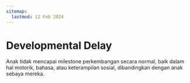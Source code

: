 ```yaml
---
sitemap:
  lastmod: 12 Feb 2024
---
```


# Developmental Delay

Anak tidak mencapai milestone perkembangan secara normal, baik dalam hal motorik, bahasa, atau keterampilan sosial, dibandingkan dengan anak sebaya mereka.
